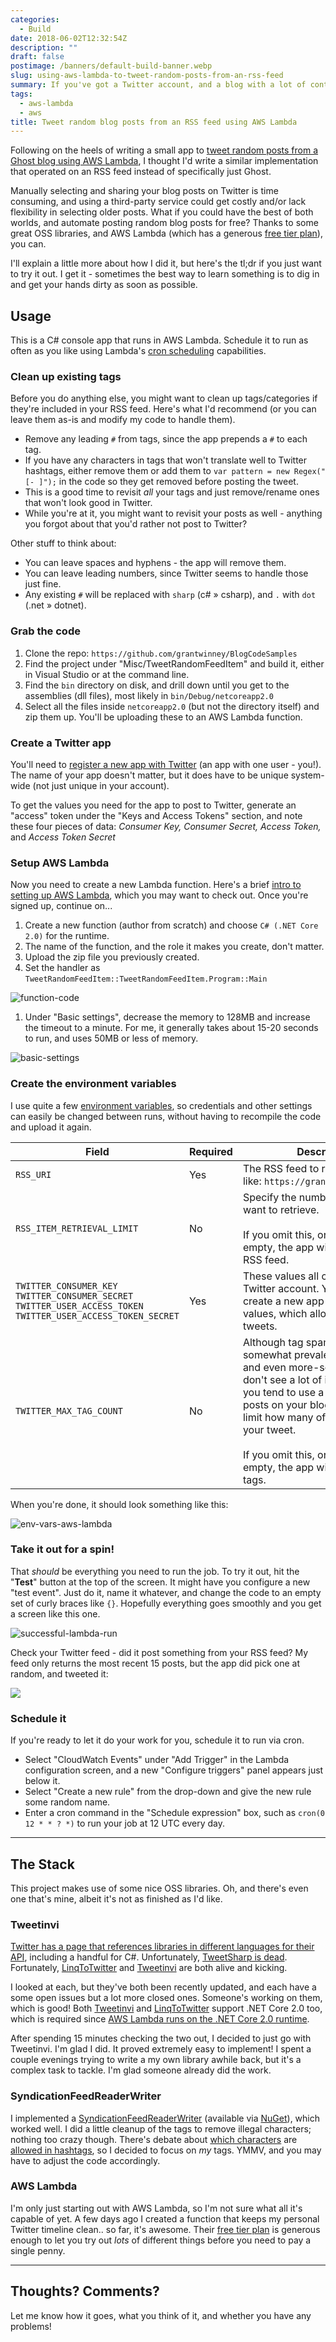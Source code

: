 ```yaml
---
categories:
  - Build
date: 2018-06-02T12:32:54Z
description: ""
draft: false
postimage: /banners/default-build-banner.webp
slug: using-aws-lambda-to-tweet-random-posts-from-an-rss-feed
summary: If you've got a Twitter account, and a blog with a lot of content, sharing your posts can be a nice way to help someone out, and drive a little extra traffic to your site. If your site generates an RSS feed, here's how you can automate the process - for free!
tags:
  - aws-lambda
  - aws
title: Tweet random blog posts from an RSS feed using AWS Lambda
---
```

Following on the heels of writing a small app to [tweet random posts from a Ghost blog using AWS Lambda](https://grantwinney.com/using-aws-lambda-and-tweetinvi-to-tweet-a-random-ghost-blog-post/), I thought I'd write a similar implementation that operated on an RSS feed instead of specifically just Ghost.

Manually selecting and sharing your blog posts on Twitter is time consuming, and using a third-party service could get costly and/or lack flexibility in selecting older posts. What if you could have the best of both worlds, and automate posting random blog posts for free? Thanks to some great OSS libraries, and AWS Lambda (which has a generous [free tier plan](https://aws.amazon.com/lambda/pricing/#Lambda_pricing_details)), you can.

I'll explain a little more about how I did it, but here's the tl;dr if you just want to try it out. I get it - sometimes the best way to learn something is to dig in and get your hands dirty as soon as possible.

## Usage

This is a C# console app that runs in AWS Lambda. Schedule it to run as often as you like using Lambda's [cron scheduling](https://docs.aws.amazon.com/lambda/latest/dg/tutorial-scheduled-events-schedule-expressions.html) capabilities.

### Clean up existing tags

Before you do anything else, you might want to clean up tags/categories if they're included in your RSS feed. Here's what I'd recommend (or you can leave them as-is and modify my code to handle them).

- Remove any leading `#` from tags, since the app prepends a `#` to each tag.
- If you have any characters in tags that won't translate well to Twitter hashtags, either remove them or add them to `var pattern = new Regex("[- ]");` in the code so they get removed before posting the tweet.
- This is a good time to revisit _all_ your tags and just remove/rename ones that won't look good in Twitter.
- While you're at it, you might want to revisit your posts as well - anything you forgot about that you'd rather not post to Twitter?

Other stuff to think about:

- You can leave spaces and hyphens - the app will remove them.
- You can leave leading numbers, since Twitter seems to handle those just fine.
- Any existing `#` will be replaced with `sharp` (c# » csharp), and `.` with `dot` (.net » dotnet).

### Grab the code

1. Clone the repo: `https://github.com/grantwinney/BlogCodeSamples`
2. Find the project under "Misc/TweetRandomFeedItem" and build it, either in Visual Studio or at the command line.
3. Find the `bin` directory on disk, and drill down until you get to the assemblies (dll files), most likely in `bin/Debug/netcoreapp2.0`
4. Select all the files inside `netcoreapp2.0` (but not the directory itself) and zip them up. You'll be uploading these to an AWS Lambda function.

### Create a Twitter app

You'll need to [register a new app with Twitter](https://apps.twitter.com/) (an app with one user - you!). The name of your app doesn't matter, but it does have to be unique system-wide (not just unique in your account).

To get the values you need for the app to post to Twitter, generate an "access" token under the "Keys and Access Tokens" section, and note these four pieces of data: _Consumer Key, Consumer Secret, Access Token,_ and _Access Token Secret_

### Setup AWS Lambda

Now you need to create a new Lambda function. Here's a brief [intro to setting up AWS Lambda](https://vickylai.com/verbose/free-twitter-bot-aws-lambda/#setting-up-aws-lambda), which you may want to check out. Once you're signed up, continue on...

1. Create a new function (author from scratch) and choose `C# (.NET Core 2.0)` for the runtime.
2. The name of the function, and the role it makes you create, don't matter.
3. Upload the zip file you previously created.
4. Set the handler as `TweetRandomFeedItem::TweetRandomFeedItem.Program::Main`

![function-code](function-code.png)

1. Under "Basic settings", decrease the memory to 128MB and increase the timeout to a minute. For me, it generally takes about 15-20 seconds to run, and uses 50MB or less of memory.

![basic-settings](basic-settings.png)

### Create the environment variables

I use quite a few [environment variables](https://docs.aws.amazon.com/lambda/latest/dg/env_variables.html), so credentials and other settings can easily be changed between runs, without having to recompile the code and upload it again.

| Field                                                                                                                          | Required | Description                                                                                                                                                                                                                                                                                                                             |
| ------------------------------------------------------------------------------------------------------------------------------ | -------- | --------------------------------------------------------------------------------------------------------------------------------------------------------------------------------------------------------------------------------------------------------------------------------------------------------------------------------------- |
| `RSS_URI`                                                                                                                      | Yes      | The RSS feed to read in, like: `https://grantwinney.com/rss/`                                                                                                                                                                                                                                                                           |
| `RSS_ITEM_RETRIEVAL_LIMIT`                                                                                                     | No       | Specify the number of posts you want to retrieve.<br><br>If you omit this, or leave the value empty, the app will read the entire RSS feed.                                                                                                                                                                                             |
| `TWITTER_CONSUMER_KEY`  <br>`TWITTER_CONSUMER_SECRET`  <br>`TWITTER_USER_ACCESS_TOKEN`  <br>`TWITTER_USER_ACCESS_TOKEN_SECRET` | Yes      | These values all come from your Twitter account. You need to create a new app to get these values, which allows you to post tweets.                                                                                                                                                                                                     |
| `TWITTER_MAX_TAG_COUNT`                                                                                                        | No       | Although tag spamming is somewhat prevalent on Facebook, and even more-so on Instagram, I don't see a lot of it on Twitter. If you tend to use a lot of tags for posts on your blog, then you can limit how many of those transfer to your tweet.<br><br>If you omit this, or leave the value empty, the app will use the first 3 tags. |

When you're done, it should look something like this:

![env-vars-aws-lambda](env-vars-aws-lambda.jpg)

### Take it out for a spin!

That _should_ be everything you need to run the job. To try it out, hit the "**Test**" button at the top of the screen. It might have you configure a new "test event". Just do it, name it whatever, and change the code to an empty set of curly braces like `{}`. Hopefully everything goes smoothly and you get a screen like this one.

![successful-lambda-run](successful-lambda-run.jpg)

Check your Twitter feed - did it post something from your RSS feed? My feed only returns the most recent 15 posts, but the app did pick one at random, and tweeted it:

![](successful-tweet.png)

### Schedule it

If you're ready to let it do your work for you, schedule it to run via cron.

- Select "CloudWatch Events" under "Add Trigger" in the Lambda configuration screen, and a new "Configure triggers" panel appears just below it.
- Select "Create a new rule" from the drop-down and give the new rule some random name.
- Enter a cron command in the "Schedule expression" box, such as `cron(0 12 * * ? *)` to run your job at 12 UTC every day.

---

## The Stack

This project makes use of some nice OSS libraries. Oh, and there's even one that's mine, albeit it's not as finished as I'd like.

### Tweetinvi

[Twitter has a page that references libraries in different languages for their API](https://developer.twitter.com/en/docs/developer-utilities/twitter-libraries.html), including a handful for C#. Unfortunately, [TweetSharp is dead](https://stackoverflow.com/q/6705087/301857). Fortunately, [LinqToTwitter](https://github.com/JoeMayo/LinqToTwitter) and [Tweetinvi](https://github.com/linvi/tweetinvi) are both alive and kicking.

I looked at each, but they've both been recently updated, and each have a some open issues but a lot more closed ones. Someone's working on them, which is good! Both [Tweetinvi](https://github.com/linvi/tweetinvi/wiki/Introduction#compatibility) and [LinqToTwitter](https://www.nuget.org/packages/linqtotwitter) support .NET Core 2.0 too, which is required since [AWS Lambda runs on the .NET Core 2.0 runtime](https://visualstudiomagazine.com/articles/2018/01/17/aws-lambda-net-core.aspx).

After spending 15 minutes checking the two out, I decided to just go with Tweetinvi. I'm glad I did. It proved extremely easy to implement! I spent a couple evenings trying to write a my own library awhile back, but it's a complex task to tackle. I'm glad someone already did the work.

### SyndicationFeedReaderWriter

I implemented a [SyndicationFeedReaderWriter](https://github.com/dotnet/SyndicationFeedReaderWriter) (available via [NuGet](https://www.nuget.org/packages/Microsoft.SyndicationFeed.ReaderWriter/)), which worked well. I did a little cleanup of the tags to remove illegal characters; nothing too crazy though. There's debate about [which characters](https://stackoverflow.com/q/36895543/301857) are [allowed in hashtags](https://stackoverflow.com/q/14823376/301857), so I decided to focus on _my_ tags. YMMV, and you may have to adjust the code accordingly.

### AWS Lambda

I'm only just starting out with AWS Lambda, so I'm not sure what all it's capable of yet. A few days ago I created a function that keeps my personal Twitter timeline clean.. so far, it's awesome. Their [free tier plan](https://aws.amazon.com/lambda/pricing/#Lambda_pricing_details) is generous enough to let you try out _lots_ of different things before you need to pay a single penny.

---

## Thoughts? Comments?

Let me know how it goes, what you think of it, and whether you have any problems!
